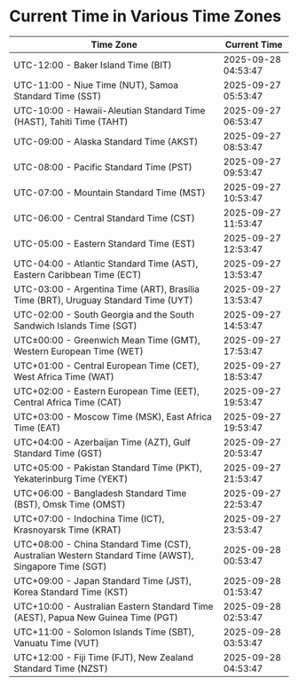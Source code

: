 # Current Time in Various Time Zones

| Time Zone | Current Time |
|-----------|--------------|
| UTC-12:00 - Baker Island Time (BIT) | 2025-09-28 04:53:47 |
| UTC-11:00 - Niue Time (NUT), Samoa Standard Time (SST) | 2025-09-27 05:53:47 |
| UTC-10:00 - Hawaii-Aleutian Standard Time (HAST), Tahiti Time (TAHT) | 2025-09-27 06:53:47 |
| UTC-09:00 - Alaska Standard Time (AKST) | 2025-09-27 08:53:47 |
| UTC-08:00 - Pacific Standard Time (PST) | 2025-09-27 09:53:47 |
| UTC-07:00 - Mountain Standard Time (MST) | 2025-09-27 10:53:47 |
| UTC-06:00 - Central Standard Time (CST) | 2025-09-27 11:53:47 |
| UTC-05:00 - Eastern Standard Time (EST) | 2025-09-27 12:53:47 |
| UTC-04:00 - Atlantic Standard Time (AST), Eastern Caribbean Time (ECT) | 2025-09-27 13:53:47 |
| UTC-03:00 - Argentina Time (ART), Brasília Time (BRT), Uruguay Standard Time (UYT) | 2025-09-27 13:53:47 |
| UTC-02:00 - South Georgia and the South Sandwich Islands Time (SGT) | 2025-09-27 14:53:47 |
| UTC±00:00 - Greenwich Mean Time (GMT), Western European Time (WET) | 2025-09-27 17:53:47 |
| UTC+01:00 - Central European Time (CET), West Africa Time (WAT) | 2025-09-27 18:53:47 |
| UTC+02:00 - Eastern European Time (EET), Central Africa Time (CAT) | 2025-09-27 19:53:47 |
| UTC+03:00 - Moscow Time (MSK), East Africa Time (EAT) | 2025-09-27 19:53:47 |
| UTC+04:00 - Azerbaijan Time (AZT), Gulf Standard Time (GST) | 2025-09-27 20:53:47 |
| UTC+05:00 - Pakistan Standard Time (PKT), Yekaterinburg Time (YEKT) | 2025-09-27 21:53:47 |
| UTC+06:00 - Bangladesh Standard Time (BST), Omsk Time (OMST) | 2025-09-27 22:53:47 |
| UTC+07:00 - Indochina Time (ICT), Krasnoyarsk Time (KRAT) | 2025-09-27 23:53:47 |
| UTC+08:00 - China Standard Time (CST), Australian Western Standard Time (AWST), Singapore Time (SGT) | 2025-09-28 00:53:47 |
| UTC+09:00 - Japan Standard Time (JST), Korea Standard Time (KST) | 2025-09-28 01:53:47 |
| UTC+10:00 - Australian Eastern Standard Time (AEST), Papua New Guinea Time (PGT) | 2025-09-28 02:53:47 |
| UTC+11:00 - Solomon Islands Time (SBT), Vanuatu Time (VUT) | 2025-09-28 03:53:47 |
| UTC+12:00 - Fiji Time (FJT), New Zealand Standard Time (NZST) | 2025-09-28 04:53:47 |
